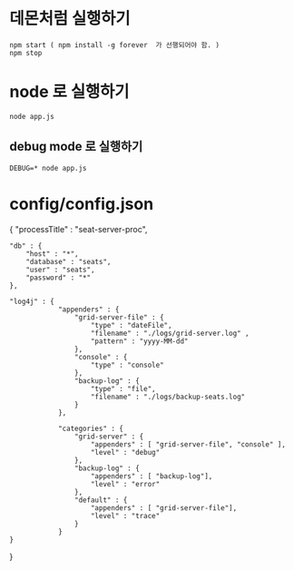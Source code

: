 # 데몬처럼 실행하기 
    npm start ( npm install -g forever  가 선행되어야 함. )
    npm stop 
# node 로 실행하기 
    node app.js
## debug mode 로 실행하기 
    DEBUG=* node app.js
# config/config.json
{
    "processTitle" : "seat-server-proc",

    "db" : {
        "host" : "*",
        "database" : "seats",
        "user" : "seats",
        "password" : "*"
    },

    "log4j" : { 
                "appenders" : { 
                    "grid-server-file" : { 
                        "type" : "dateFile", 
                        "filename" : "./logs/grid-server.log" ,
                        "pattern" : "yyyy-MM-dd"
                    },
                    "console" : {
                        "type" : "console"
                    },
                    "backup-log" : {
                        "type" : "file",
                        "filename" : "./logs/backup-seats.log"
                    }
                },

                "categories" : { 
                    "grid-server" : {
                        "appenders" : [ "grid-server-file", "console" ],
                        "level" : "debug" 
                    },
                    "backup-log" : {
                        "appenders" : [ "backup-log"],
                        "level" : "error"
                    },
                    "default" : {
                        "appenders" : [ "grid-server-file"],
                        "level" : "trace"
                    }
                }
    }
}